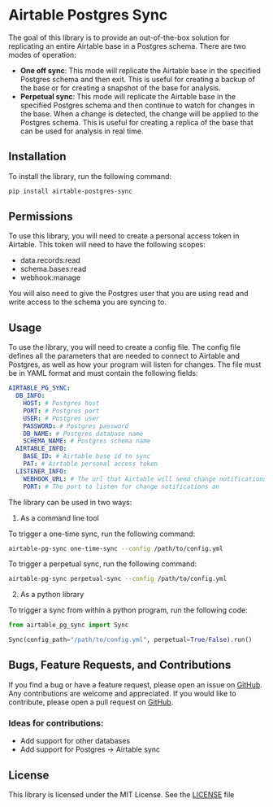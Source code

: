 # Airtable Postgres Sync

The goal of this library is to provide an out-of-the-box solution for replicating
an entire Airtable base in a Postgres schema. There are two modes of operation:

- **One off sync**: This mode will replicate the Airtable base in the specified Postgres schema
  and then exit. This is useful for creating a backup of the base or for creating
  a snapshot of the base for analysis.
- **Perpetual sync**: This mode will replicate the Airtable base in the specified Postgres schema
  and then continue to watch for changes in the base. When a change is detected, the
  change will be applied to the Postgres schema. This is useful for creating a
  replica of the base that can be used for analysis in real time.

## Installation

To install the library, run the following command:

```bash
pip install airtable-postgres-sync
```

## Permissions

To use this library, you will need to create a personal access token in Airtable. This
token will need to have the following scopes:
- data.records:read
- schema.bases:read
- webhook:manage

You will also need to give the Postgres user that you are using read and write access to the schema
you are syncing to.

## Usage

To use the library, you will need to create a config file. The config file defines
all the parameters that are needed to connect to Airtable and Postgres, as well as how
your program will listen for changes. The file must be in YAML format and must contain
the following fields:

```yaml
AIRTABLE_PG_SYNC:
  DB_INFO:
    HOST: # Postgres host
    PORT: # Postgres port
    USER: # Postgres user
    PASSWORD: # Postgres password
    DB_NAME: # Postgres database name
    SCHEMA_NAME: # Postgres schema name
  AIRTABLE_INFO:
    BASE_ID: # Airtable base id to sync
    PAT: # Airtable personal access token
  LISTENER_INFO:
    WEBHOOK_URL: # The url that Airtable will send change notifications to
    PORT: # The port to listen for change notifications on
```

The library can be used in two ways:

1. As a command line tool

To trigger a one-time sync, run the following command:

```bash
airtable-pg-sync one-time-sync --config /path/to/config.yml
```

To trigger a perpetual sync, run the following command:

```bash
airtable-pg-sync perpetual-sync --config /path/to/config.yml
```

2. As a python library

To trigger a sync from within a python program, run the following code:

```python
from airtable_pg_sync import Sync

Sync(config_path="/path/to/config.yml", perpetual=True/False).run()
```

## Bugs, Feature Requests, and Contributions

If you find a bug or have a feature request, please open an issue
on [GitHub](https://github.com/benurwin/airtable_pg_sync/issues).
Any contributions are welcome and appreciated. If you would like to
contribute, please open a pull request on [GitHub](https://github.com/benurwin/airtable_pg_sync/pulls).

### Ideas for contributions:

- Add support for other databases
- Add support for Postgres -> Airtable sync

## License

This library is licensed under the MIT License. See the
[LICENSE](https://github.com/benurwin/airtable_pg_sync/blob/main/LICENSE) file
